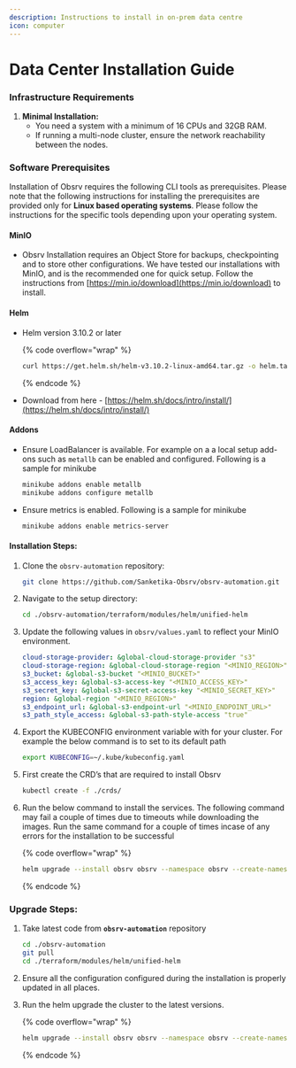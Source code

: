 ```yaml
---
description: Instructions to install in on-prem data centre
icon: computer
---
```


# Data Center Installation Guide

### Infrastructure Requirements

1. **Minimal Installation:**
   * You need a system with a minimum of 16 CPUs and 32GB RAM.
   * If running a multi-node cluster, ensure the network reachability between the nodes.

### Software Prerequisites

Installation of Obsrv requires the following CLI tools as prerequisites. Please note that the following instructions for installing the prerequisites are provided only for **Linux based operating systems**. Please follow the instructions for the specific tools depending upon your operating system.

#### MinIO

* Obsrv Installation requires an Object Store for backups, checkpointing and to store other configurations. We have tested our installations with MinIO, and is the recommended one for quick setup. Follow the instructions from [https://min.io/download](https://min.io/download) to install.

#### Helm

*   Helm version 3.10.2 or later

    {% code overflow="wrap" %}
    ```bash
    curl https://get.helm.sh/helm-v3.10.2-linux-amd64.tar.gz -o helm.tar.gz && tar -zxvf helm.tar.gz && sudo mv linux-amd64/helm /usr/local/bin/
    ```
    {% endcode %}
* Download from here - [https://helm.sh/docs/intro/install/](https://helm.sh/docs/intro/install/)

#### Addons

*   Ensure LoadBalancer is available. For example on a a local setup add-ons such as `metallb` can be enabled and configured. Following is a sample for minikube

    ```bash
    minikube addons enable metallb
    minikube addons configure metallb
    ```
*   Ensure metrics is enabled. Following is a sample for minikube

    ```bash
    minikube addons enable metrics-server
    ```

#### Installation Steps:

1.  Clone the `obsrv-automation` repository:

    ```bash
    git clone https://github.com/Sanketika-Obsrv/obsrv-automation.git
    ```
2.  Navigate to the setup directory:

    ```bash
    cd ./obsrv-automation/terraform/modules/helm/unified-helm
    ```
3.  Update the following values in `obsrv/values.yaml`  to reflect your MinIO environment.&#x20;

    ```yaml
    cloud-storage-provider: &global-cloud-storage-provider "s3"
    cloud-storage-region: &global-cloud-storage-region "<MINIO_REGION>"
    s3_bucket: &global-s3-bucket "<MINIO_BUCKET>"
    s3_access_key: &global-s3-access-key "<MINIO_ACCESS_KEY>"
    s3_secret_key: &global-s3-secret-access-key "<MINIO_SECRET_KEY>"
    region: &global-region "<MINIO_REGION>"
    s3_endpoint_url: &global-s3-endpoint-url "<MINIO_ENDPOINT_URL>"
    s3_path_style_access: &global-s3-path-style-access "true"
    ```
4.  Export the KUBECONFIG environment variable with for your cluster. For example the below command is to set to its default path

    ```bash
    export KUBECONFIG=~/.kube/kubeconfig.yaml
    ```
5.  First create the CRD’s that are required to install Obsrv

    ```bash
    kubectl create -f ./crds/
    ```
6.  Run the below command to install the services. The following command may fail a couple of times due to timeouts while downloading the images. Run the same command for a couple of times incase of any errors for the installation to be successful

    {% code overflow="wrap" %}
    ```bash
    helm upgrade --install obsrv obsrv --namespace obsrv --create-namespace --atomic --debug --timeout 3600s
    ```
    {% endcode %}

### Upgrade Steps:

1.  Take latest code from **`obsrv-automation`** repository

    ```bash
    cd ./obsrv-automation
    git pull
    cd ./terraform/modules/helm/unified-helm
    ```
2. Ensure all the configuration configured during the installation is properly updated in all places.
3.  Run the helm upgrade the cluster to the latest versions.

    {% code overflow="wrap" %}
    ```bash
    helm upgrade --install obsrv obsrv --namespace obsrv --create-namespace --atomic --debug --timeout 3600s
    ```
    {% endcode %}
